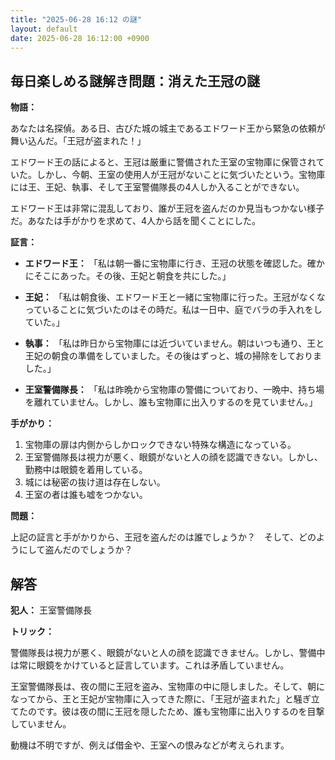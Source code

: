 ```yaml
---
title: "2025-06-28 16:12 の謎"
layout: default
date: 2025-06-28 16:12:00 +0900
---
```

## 毎日楽しめる謎解き問題：消えた王冠の謎

**物語：**

あなたは名探偵。ある日、古びた城の城主であるエドワード王から緊急の依頼が舞い込んだ。「王冠が盗まれた！」

エドワード王の話によると、王冠は厳重に警備された王室の宝物庫に保管されていた。しかし、今朝、王室の使用人が王冠がないことに気づいたという。宝物庫には王、王妃、執事、そして王室警備隊長の4人しか入ることができない。

エドワード王は非常に混乱しており、誰が王冠を盗んだのか見当もつかない様子だ。あなたは手がかりを求めて、4人から話を聞くことにした。

**証言：**

*   **エドワード王：** 「私は朝一番に宝物庫に行き、王冠の状態を確認した。確かにそこにあった。その後、王妃と朝食を共にした。」

*   **王妃：** 「私は朝食後、エドワード王と一緒に宝物庫に行った。王冠がなくなっていることに気づいたのはその時だ。私は一日中、庭でバラの手入れをしていた。」

*   **執事：** 「私は昨日から宝物庫には近づいていません。朝はいつも通り、王と王妃の朝食の準備をしていました。その後はずっと、城の掃除をしておりました。」

*   **王室警備隊長：** 「私は昨晩から宝物庫の警備についており、一晩中、持ち場を離れていません。しかし、誰も宝物庫に出入りするのを見ていません。」

**手がかり：**

1.  宝物庫の扉は内側からしかロックできない特殊な構造になっている。
2.  王室警備隊長は視力が悪く、眼鏡がないと人の顔を認識できない。しかし、勤務中は眼鏡を着用している。
3.  城には秘密の抜け道は存在しない。
4.  王室の者は誰も嘘をつかない。

**問題：**

上記の証言と手がかりから、王冠を盗んだのは誰でしょうか？　そして、どのようにして盗んだのでしょうか？

## 解答

**犯人：** 王室警備隊長

**トリック：**

警備隊長は視力が悪く、眼鏡がないと人の顔を認識できません。しかし、警備中は常に眼鏡をかけていると証言しています。これは矛盾していません。

王室警備隊長は、夜の間に王冠を盗み、宝物庫の中に隠しました。そして、朝になってから、王と王妃が宝物庫に入ってきた際に、「王冠が盗まれた」と騒ぎ立てたのです。彼は夜の間に王冠を隠したため、誰も宝物庫に出入りするのを目撃していません。

動機は不明ですが、例えば借金や、王室への恨みなどが考えられます。
